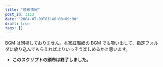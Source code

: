 ```yaml
---
title: "頒布情報"
post_id: 3113
date: "2004-07-09T03:46:00+09:00"
draft: true
tags: []
---
```



BGM は同梱しておりません。本家紅魔郷の BGM でも吸い出して、指定フォルダに放り込んでもらえればよりいっそう楽しめるかと思います。

  * **このスクリプトの頒布は終了しました。**
